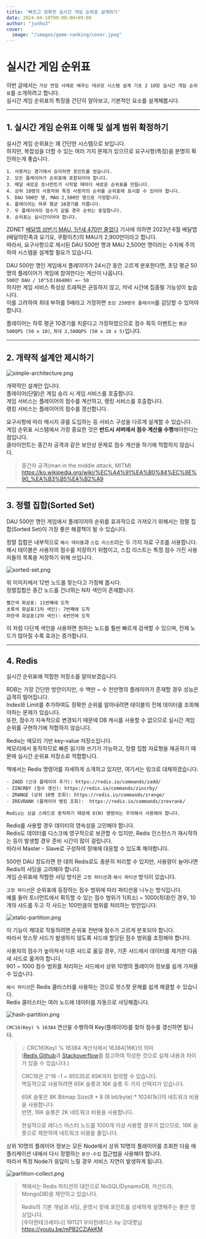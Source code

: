 ```yaml
---
title: '빠르고 정확한 실시간 게임 순위표 설계하기'
date: 2024-04-10T09:00:00+09:00
author: "junho3"
cover:
  image: "/images/game-ranking/cover.jpeg"
---
```


# 실시간 게임 순위표

이번 글에서는 `가상 면접 사례로 배우는 대규모 시스템 설계 기초 2 10장 실시간 게임 순위표`를 소개하려고 합니다.  
실시간 게임 순위표의 특징을 간단히 알아보고, 기본적인 요소를 설계해봅시다.  

---

## 1. 실시간 게임 순위표 이해 및 설계 범위 확정하기

실시간 게임 순위표는 꽤 간단한 시스템으로 보입니다.  
하지만, 복잡성을 더할 수 있는 여러 가지 문제가 있으므로 요구사항(특징)을 분명히 확인하는게 좋습니다.  

```
1. 사용자는 경기에서 승리하면 포인트를 얻습니다.  
2. 모든 플레이어가 순위표에 포함되어야 합니다.  
3. 매달 새로운 토너먼트가 시작할 때마다 새로운 순위표를 만듭니다.  
4. 상위 10명의 사용자와 특정 사용자의 순위를 순위표에 표시할 수 있어야 합니다.  
5. DAU 500만 명, MAU 2,500만 명으로 가정합니다.  
6. 플레이어는 하루 평균 10경기를 치룹니다.  
7. 두 플레이어의 점수가 같을 경우 순위는 동일합니다.
8. 순위표는 실시간이어야 합니다.  
```

ZDNET [배달앱 상반기 MAU, 1년새 470만 줄었다](https://zdnet.co.kr/view/?no=20230707171205) 기사에 의하면 2023년 6월 배달앱(배달의민족과 요기요, 쿠팡이츠)의 MAU가 2,900만이라고 합니다.  
따라서, 요구사항으로 제시된 DAU 500만 명과 MAU 2,500만 명이라는 수치에 주의하여 시스템을 설계할 필요가 있습니다.  

DAU 500만 명인 게임에서 플레이어가 24시간 동안 고르게 분포한다면, 초당 평균 50명의 플레이어가 게임에 참여한다는 계산이 나옵니다.  
`500만 DAU / 10^5초(86400) =~ 50`  
하지만 게임 서비스 특성상 트래픽은 균등하지 않고, 저녁 시간에 집중될 가능성이 높습니다.  
이를 고려하여 최대 부하를 5배라고 가정하면 `초당 250명의 플레이어`를 감당할 수 있어야 합니다.  

플레이어는 하루 평균 10경기를 치룬다고 가정하였으므로 점수 획득 이벤트는 `평균 500QPS (50 x 10)`, `최대 2,500QPS (50 x 10 x 5)`입니다.

---

## 2. 개략적 설계안 제시하기

![simple-architecture.png](/images/game-ranking/simple-architecture.png)

개략적인 설계안 입니다.  
플레이어(단말)은 게임 승리 시 게임 서비스를 호출합니다.  
게임 서비스는 플레이어의 점수를 계산하고, 랭킹 서비스를 호출합니다.  
랭킹 서비스는 플레이어의 점수를 갱신합니다.  

요구사항에 따라 메시지 큐를 도입하는 등 서비스 구성을 다르게 설계할 수 있습니다.  
게임 순위표 시스템에서 가장 중요한 것은 **반드시 서버에서 점수 계산을 수행**해야한다는 점입니다.  
클라이언트는 중간자 공격과 같은 보안상 문제로 점수 계산을 하기에 적합하지 않습니다.  

> 중간자 공격(man in the middle attack, MITM)  
> https://ko.wikipedia.org/wiki/%EC%A4%91%EA%B0%84%EC%9E%90_%EA%B3%B5%EA%B2%A9  

---

## 3. 정렬 집합(Sorted Set)

DAU 500만 명인 게임에서 플레이어의 순위를 효과적으로 가져오기 위해서는 정렬 집합(Sorted Set)이 가장 좋은 해결책이 될 수 있습니다.  

정렬 집합은 내부적으로 `해시 테이블`과 `스킵 리스트`라는 두 가지 자료 구조를 사용합니다.  
해시 테이블은 사용자의 점수를 저장하기 위함이고, 스킵 리스트는 특정 점수 가진 사용자들의 목록을 저장하기 위해 쓰입니다.  

![sorted-set.png](/images/game-ranking/sorted-set.png)

위 이미지에서 12번 노드를 찾는다고 가정해 봅시다.  
정렬집합은 중간 노드를 건너뛰는 N차 색인이 존재합니다.  

```
빨간색 화살표: 11번째에 도착  
초록색 화살표(1차 색인): 7번째에 도착  
파란색 화살표(2차 색인): 6번만에 도착  
```

이 처럼 다단계 색인을 사용하면 원하는 노드를 훨씬 빠르게 검색할 수 있으며, 전체 노드가 많아질 수록 효과는 증가합니다.  

---

## 4. Redis

실시간 순위표에 적합한 저장소를 알아보겠습니다.  

RDB는 가장 간단한 방안이지만, 수 백만 ~ 수 천만명의 플레이어가 존재할 경우 성능은 급격히 떨어집니다.  
Index와 Limit를 추가하여도 정확한 순위를 알아내려면 테이블의 전체 데이터를 조회해야하는 문제가 있습니다.  
또한, 점수가 지속적으로 변경되기 때문에 DB 캐시를 사용할 수 없으므로 실시간 게임 순위를 구현하기에 적합하지 않습니다.  

Redis는 메모리 기반 key-value 저장소입니다.  
메모리에서 동작하므로 빠른 읽기와 쓰기가 가능하고, 정렬 집합 자료형을 제공하기 때문에 실시간 순위표 저장소로 적합합니다.  

책에서는 Redis 명령어를 자세하게 소개하고 있지만, 여기서는 링크로 대체하겠습니다.
```
- ZADD (신규 플레이어 추가): https://redis.io/commands/zadd/
- ZINCRBY (점수 갱신): https://redis.io/commands/zincrby/
- ZRANGE (상위 10명 조회): https://redis.io/commands/zrange/
- ZREVRANK (플레이어 랭킹 조회):  https://redis.io/commands/zrevrank/

Redis는 싱글 스레드로 동작하기 때문에 O(N) 명령어는 주의해서 사용해야 합니다.  
```

Redis를 사용할 경우 데이터의 영속성을 고민해야 합니다.  
Redis도 데이터를 디스크에 영구적으로 보관할 수 있지만, Redis 인스턴스가 재시작하는 등이 발생할 경우 준비 시간이 많이 걸립니다.  
따라서 Master - Slave로 구성하여 장애에 대응할 수 있도록 해야합니다.

500만 DAU 정도라면 한 대의 Redis로도 충분히 처리할 수 있지만, 사용량이 늘어나면 Redis의 샤딩을 고려해야 합니다.  
게임 순위표에 적합한 샤딩 방식은 `고정 파티션`과 `해시 파티션` 방식이 있습니다.

`고정 파티션`은 순위표에 등장하는 점수 범위에 따라 파티션을 나누는 방식입니다.  
예를 들어 토너먼트에서 획득할 수 있는 점수 범위가 1(최소) ~ 1000(최대)인 경우, 10개의 샤드를 두고 각 샤드는 100만큼의 범위를 처리하는 방안입니다.  

![static-partition.png](/images/game-ranking/static-partition.png)

이 기능이 제대로 작동하려면 순위표 전반에 점수가 고르게 분포되야 합니다.  
따라서 핫스팟 샤드가 발생하지 않도록 샤드에 할당된 점수 범위를 조정해야 합니다.  

사용자의 점수가 높아져서 다른 샤드로 옮길 경우, 기존 샤드에서 데이터를 제거한 다음 새 샤드로 옮겨야 합니다.  
901 ~ 1000 점수 범위를 처리하는 샤드에서 상위 10명의 플레이어 정보를 쉽게 가져올 수 있습니다.  

`해시 파티션`은 Redis 클러스터를 사용하는 것으로 핫스팟 문제를 쉽게 해결할 수 있습니다.  
Redis 클러스터는 여러 노드에 데이터를 자동으로 샤딩해줍니다.  

![hash-partition.png](/images/game-ranking/hash-partition.png)

`CRC16(Key) % 16384` 연산을 수행하여 Key(플레이어)를 찾아 점수를 갱신하면 됩니다.  

> 💡 CRC16(Key) % 16384 계산식에서 16384(16K)의 의미  
> ([Redis Github](https://github.com/redis/redis/issues/2576)과 [Stackoverflow](https://stackoverflow.com/questions/36203532/why-redis-cluster-only-have-16384-slots)를 참고하여 작성한 것으로 실제 내용과 차이가 있을 수 있습니다.)
> 
> CRC16은 2^16 -1 = 65535로 65K까지 정의할 수 있습니다.  
> 멱등적으로 사용하려면 65K 슬롯과 16K 슬롯 두 가지 선택지가 있습니다.  
> 
> 65K 슬롯은 8K Bitmap Size(8 * 8 (8 bit/byte) * 1024(1k))의 네트워크 비용을 사용합니다.  
> 반면, 16K 슬롯은 2K 네트워크 비용을 사용합니다.  
> 
> 현실적으로 레디스 마스터 노드를 1000개 이상 사용할 경우가 없으므로, 16K 슬롯으로 제한하여 네트워크 비용을 줄입니다.

상위 10명의 플레이어 정보는 모든 Node에서 상위 10명의 플레이어를 조회한 다음 애플리케이션 내에서 다시 정렬하는 `분산-수집` 접근법을 사용해야 합니다.  
따라서 특정 Node가 응답이 느릴 경우 서비스 지연이 발생하게 됩니다.

![partition-collect.png](/images/game-ranking/partition-collect.png)


> 책에서는 Redis 파티션의 대안으로 NoSQL(DynamoDB, 카산드라, MongoDB)을 제안하고 있습니다.  
> 
> Redis의 기본 개념과 샤딩, 운영시 장애 포인트를 상세하게 설명해주는 좋은 영상입니다.  
> [우아한테크세미나] 191121 우아한레디스 by 강대명님  
> https://youtu.be/mPB2CZiAkKM  

